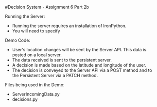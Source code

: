#Decision System - Assignment 6 Part 2b

Running the Server:
- Running the server requires an installation of IronPython.
- You will need to specify 

Demo Code:
- User's location changes will be sent by the Server API. This data is posted on a local server.
- The data received is sent to the persistent server.
- A decision is made based on the latitude and longitude of the user.
- The decision is conveyed to the Server API via a POST method and to the Persistent Server via a PATCH method.

Files being used in the Demo:
- ServerIncomingData.py
- decisions.py
